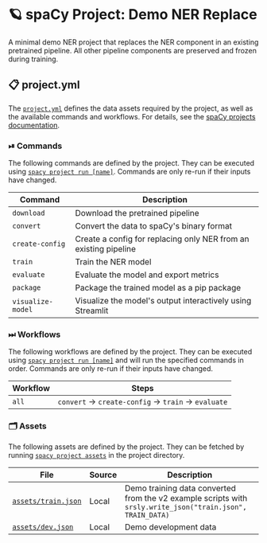 <!-- SPACY PROJECT: AUTO-GENERATED DOCS START (do not remove) -->

# 🪐 spaCy Project: Demo NER Replace

A minimal demo NER project that replaces the NER component in an existing pretrained pipeline. All other pipeline components are preserved and frozen during training.

## 📋 project.yml

The [`project.yml`](project.yml) defines the data assets required by the
project, as well as the available commands and workflows. For details, see the
[spaCy projects documentation](https://spacy.io/usage/projects).

### ⏯ Commands

The following commands are defined by the project. They
can be executed using [`spacy project run [name]`](https://spacy.io/api/cli#project-run).
Commands are only re-run if their inputs have changed.

| Command | Description |
| --- | --- |
| `download` | Download the pretrained pipeline |
| `convert` | Convert the data to spaCy's binary format |
| `create-config` | Create a config for replacing only NER from an existing pipeline |
| `train` | Train the NER model |
| `evaluate` | Evaluate the model and export metrics |
| `package` | Package the trained model as a pip package |
| `visualize-model` | Visualize the model's output interactively using Streamlit |

### ⏭ Workflows

The following workflows are defined by the project. They
can be executed using [`spacy project run [name]`](https://spacy.io/api/cli#project-run)
and will run the specified commands in order. Commands are only re-run if their
inputs have changed.

| Workflow | Steps |
| --- | --- |
| `all` | `convert` &rarr; `create-config` &rarr; `train` &rarr; `evaluate` |

### 🗂 Assets

The following assets are defined by the project. They can
be fetched by running [`spacy project assets`](https://spacy.io/api/cli#project-assets)
in the project directory.

| File | Source | Description |
| --- | --- | --- |
| [`assets/train.json`](assets/train.json) | Local | Demo training data converted from the v2 example scripts with `srsly.write_json("train.json", TRAIN_DATA)` |
| [`assets/dev.json`](assets/dev.json) | Local | Demo development data |

<!-- SPACY PROJECT: AUTO-GENERATED DOCS END (do not remove) -->
